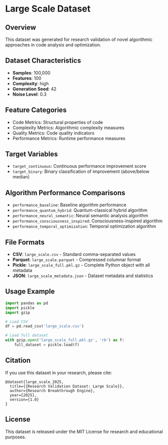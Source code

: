# Large Scale Dataset

## Overview
This dataset was generated for research validation of novel algorithmic approaches in code analysis and optimization.

## Dataset Characteristics
- **Samples**: 100,000
- **Features**: 100
- **Complexity**: high
- **Generation Seed**: 42
- **Noise Level**: 0.3

## Feature Categories
- Code Metrics: Structural properties of code
- Complexity Metrics: Algorithmic complexity measures  
- Quality Metrics: Code quality indicators
- Performance Metrics: Runtime performance measures

## Target Variables
- `target_continuous`: Continuous performance improvement score
- `target_binary`: Binary classification of improvement (above/below median)

## Algorithm Performance Comparisons
- `performance_baseline`: Baseline algorithm performance
- `performance_quantum_hybrid`: Quantum-classical hybrid algorithm
- `performance_neural_semantic`: Neural semantic analysis algorithm
- `performance_consciousness_inspired`: Consciousness-inspired algorithm
- `performance_temporal_optimization`: Temporal optimization algorithm

## File Formats
- **CSV**: `large_scale.csv` - Standard comma-separated values
- **Parquet**: `large_scale.parquet` - Compressed columnar format
- **Pickle**: `large_scale_full.pkl.gz` - Complete Python object with all metadata
- **JSON**: `large_scale_metadata.json` - Dataset metadata and statistics

## Usage Example
```python
import pandas as pd
import pickle
import gzip

# Load CSV
df = pd.read_csv('large_scale.csv')

# Load full dataset
with gzip.open('large_scale_full.pkl.gz', 'rb') as f:
    full_dataset = pickle.load(f)
```

## Citation
If you use this dataset in your research, please cite:
```
@dataset{large_scale_2025,
  title={{Research Validation Dataset: Large Scale}},
  author={Research Breakthrough Engine},
  year={2025},
  version={1.0}
}
```

## License
This dataset is released under the MIT License for research and educational purposes.
